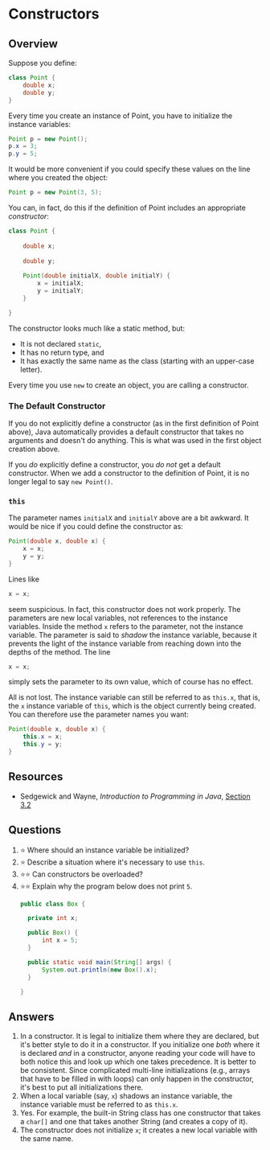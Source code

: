 # Constructors
## Overview
Suppose you define:

```java
class Point {
    double x;
    double y;
}
```

Every time you create an instance of Point, you have to initialize the instance variables:

```java
Point p = new Point();
p.x = 3;
p.y = 5;
```

It would be more convenient if you could specify these values on the line where you created the object:

```java
Point p = new Point(3, 5);
```

You can, in fact, do this if the definition of Point includes an appropriate *constructor*:

```java
class Point {
    
    double x;
    
    double y;
    
    Point(double initialX, double initialY) {
        x = initialX;
        y = initialY;
    }

}
```

The constructor looks much like a static method, but:

- It is not declared `static`,
- It has no return type, and
- It has exactly the same name as the class (starting with an upper-case letter).

Every time you use `new` to create an object, you are calling a constructor.

### The Default Constructor

If you do not explicitly define a constructor (as in the first definition of Point above), Java automatically provides a default constructor that takes no arguments and doesn't do anything. This is what was used in the first object creation above.

If you *do* explicitly define a constructor, you *do not* get a default constructor. When we add a constructor to the definition of Point, it is no longer legal to say `new Point()`.

### `this`

The parameter names `initialX` and `initialY` above are a bit awkward. It would be nice if you could define the constructor as:

```java
Point(double x, double x) {
    x = x;
    y = y;
}
```

Lines like

```java
x = x;
```

seem suspicious. In fact, this constructor does not work properly. The parameters are new local variables, not references to the instance variables. Inside the method `x` refers to the parameter, not the instance variable. The parameter is said to *shadow* the instance variable, because it prevents the light of the instance variable from reaching down into the depths of the method. The line

```java
x = x;
```

simply sets the parameter to its own value, which of course has no effect.

All is not lost. The instance variable can still be referred to as `this.x`, that is, the `x` instance variable of `this`, which is the object currently being created. You can therefore use the parameter names you want:

```java
Point(double x, double x) {
    this.x = x;
    this.y = y;
}
```

## Resources
- Sedgewick and Wayne, *Introduction to Programming in Java*, [Section 3.2](https://introcs.cs.princeton.edu/java/32class/)


## Questions
1. :star: Where should an instance variable be initialized?
1. :star: Describe a situation where it's necessary to use `this`.
1. :star::star: Can constructors be overloaded?
1. :star::star: Explain why the program below does not print `5`.
    ```java
    public class Box {

      private int x;

      public Box() {
          int x = 5;
      }

      public static void main(String[] args) {
          System.out.println(new Box().x);
      }

    }
    ```
## Answers
1. In a constructor. It is legal to initialize them where they are declared, but it's better style to do it in a constructor. If you initialize one *both* where it is declared *and* in a constructor, anyone reading your code will have to both notice this and look up which one takes precedence. It is better to be consistent. Since complicated multi-line initializations (e.g., arrays that have to be filled in with loops) can only happen in the constructor, it's best to put all initializations there.
1. When a local variable (say, `x`) shadows an instance variable, the instance variable must be referred to as `this.x`.
1. Yes. For example, the built-in String class has one constructor that takes a `char[]` and one that takes another String (and creates a copy of it).
1. The constructor does not initialize `x`; it creates a new local variable with the same name.
